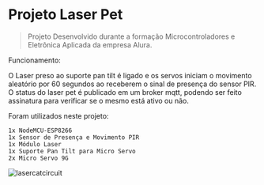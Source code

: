 # Projeto Laser Pet


>Projeto Desenvolvido durante a formação Microcontroladores e Eletrônica Aplicada da empresa Alura.

Funcionamento:

O Laser preso ao suporte pan tilt é ligado e os servos iniciam o movimento aleatório por 60 segundos 
ao receberem o sinal de presença do sensor PIR. O status do laser pet é publicado em um broker mqtt, podendo ser feito assinatura
para verificar se o mesmo está ativo ou não. 



Foram utilizados neste projeto:

```
1x NodeMCU-ESP8266
1x Sensor de Presença e Movimento PIR
1x Módulo Laser
1x Suporte Pan Tilt para Micro Servo
2x Micro Servo 9G
```


![lasercatcircuit](https://user-images.githubusercontent.com/101157817/219261947-e2947fa0-8099-4af1-b2c9-d88fcf30d6a6.png)

